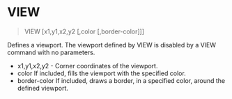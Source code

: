 # VIEW

> VIEW [x1,y1,x2,y2 [,color [,border-color]]]

Defines a viewport. The viewport defined by VIEW is disabled by a VIEW command with no parameters.


* x1,y1,x2,y2 - Corner coordinates of the viewport.
* color If included, fills the viewport with the specified color.
* border-color If included, draws a border, in a specified color, around the defined viewport.

